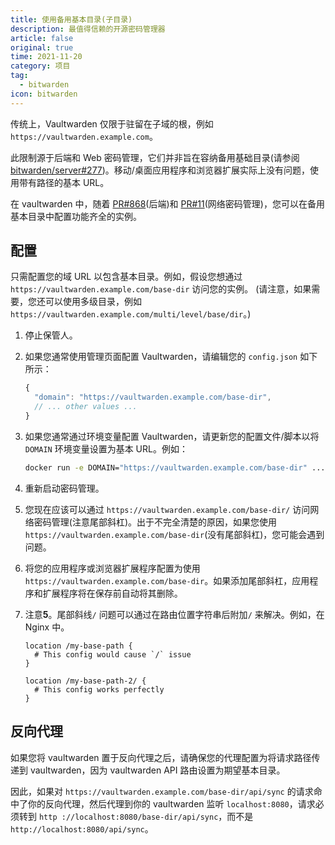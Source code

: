 ```yaml
---
title: 使用备用基本目录(子目录)
description: 最值得信赖的开源密码管理器 
article: false
original: true
time: 2021-11-20
category: 项目
tag:
  - bitwarden
icon: bitwarden
---
```


传统上，Vaultwarden 仅限于驻留在子域的根，例如`https://vaultwarden.example.com`。

此限制源于后端和 Web 密码管理，它们并非旨在容纳备用基础目录(请参阅 [bitwarden/server#277](https://github.com/bitwarden/server/issues/277))。移动/桌面应用程序和浏览器扩展实际上没有问题，使用带有路径的基本 URL。

在 vaultwarden 中，随着 [PR#868](https://github.com/dani-garcia/vaultwarden/pull/868)(后端)和 [PR#11](https://github.com/dani-garcia/bw_web_builds/pull/11)(网络密码管理)，您可以在备用基本目录中配置功能齐全的实例。

## 配置

只需配置您的域 URL 以包含基本目录。例如，假设您想通过 `https://vaultwarden.example.com/base-dir` 访问您的实例。 (请注意，如果需要，您还可以使用多级目录，例如 `https://vaultwarden.example.com/multi/level/base/dir`。)

1. 停止保管人。
2. 如果您通常使用管理页面配置 Vaultwarden，请编辑您的 `config.json` 如下所示：

    ```javascript
    {
      "domain": "https://vaultwarden.example.com/base-dir",
      // ... other values ...
    }
    ```

3. 如果您通常通过环境变量配置 Vaultwarden，请更新您的配置文件/脚本以将 `DOMAIN` 环境变量设置为基本 URL。例如：

   ```sh
   docker run -e DOMAIN="https://vaultwarden.example.com/base-dir" ...
   ```

4. 重新启动密码管理。
5. 您现在应该可以通过 `https://vaultwarden.example.com/base-dir/` 访问网络密码管理(注意尾部斜杠)。出于不完全清楚的原因，如果您使用`https://vaultwarden.example.com/base-dir`(没有尾部斜杠)，您可能会遇到问题。
6. 将您的应用程序或浏览器扩展程序配置为使用 `https://vaultwarden.example.com/base-dir`。如果添加尾部斜杠，应用程序和扩展程序将在保存前自动将其删除。
7. 注意**5**。尾部斜线`/` 问题可以通过在路由位置字符串后附加`/` 来解决。例如，在 Nginx 中。

    ```
    location /my-base-path {
      # This config would cause `/` issue
    }
    
    location /my-base-path-2/ {
      # This config works perfectly
    }
    ```

## 反向代理

如果您将 vaultwarden 置于反向代理之后，请确保您的代理配置为将请求路径传递到 vaultwarden，因为 vaultwarden API 路由设置为期望基本目录。

因此，如果对 `https://vaultwarden.example.com/base-dir/api/sync` 的请求命中了你的反向代理，然后代理到你的 vaultwarden 监听 `localhost:8080`，请求必须转到 `http ://localhost:8080/base-dir/api/sync`，而不是`http://localhost:8080/api/sync`。
